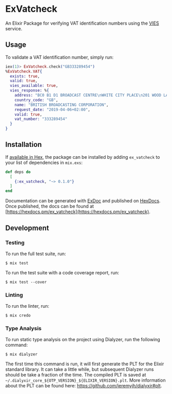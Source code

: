 # ExVatcheck

An Elixir Package for verifying VAT identification numbers using the
[VIES](http://ec.europa.eu/taxation_customs/vies/) service.

## Usage

To validate a VAT identification number, simply run:

```elixir
iex(1)> ExVatcheck.check("GB333289454")
%ExVatcheck.VAT{
  exists: true,
  valid: true,
  vies_available: true,
  vies_response: %{
    address: "BC0 B1 D1 BROADCAST CENTRE\nWHITE CITY PLACE\n201 WOOD LANE\nLONDON\n\nW12 7TP",
    country_code: "GB",
    name: "BRITISH BROADCASTING CORPORATION",
    request_date: "2019-04-06+02:00",
    valid: true,
    vat_number: "333289454"
  }
}
```

## Installation

If [available in Hex](https://hex.pm/docs/publish), the package can be installed
by adding `ex_vatcheck` to your list of dependencies in `mix.exs`:

```elixir
def deps do
  [
    {:ex_vatcheck, "~> 0.1.0"}
  ]
end
```

Documentation can be generated with [ExDoc](https://github.com/elixir-lang/ex_doc)
and published on [HexDocs](https://hexdocs.pm). Once published, the docs can
be found at [https://hexdocs.pm/ex_vatcheck](https://hexdocs.pm/ex_vatcheck).

## Development

### Testing

To run the full test suite, run:

```
$ mix test
```

To run the test suite with a code coverage report, run:

```
$ mix test --cover
```

### Linting

To run the linter, run:

```
$ mix credo
```

### Type Analysis

To run static type analysis on the project using Dialyzer, run the following command:

```
$ mix dialyzer
```

The first time this command is run, it will first generate the PLT for the Elixir
standard library. It can take a little while, but subsequent Dialyzer runs should
be take a fraction of the time. The compiled PLT is saved at
`~/.dialyxir_core_${OTP_VERSION}_${ELIXIR_VERSION}.plt`. More information about
the PLT can be found here: https://github.com/jeremyjh/dialyxir#plt.
